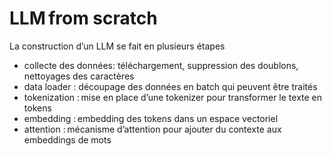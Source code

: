 # LLM from scratch
La construction d’un LLM se fait en plusieurs étapes

- collecte des données: téléchargement, suppression des doublons, nettoyages des caractères
- data loader : découpage des données en batch qui peuvent être traités
- tokenization : mise en place d’une tokenizer pour transformer le texte en tokens
- embedding : embedding des tokens dans un espace vectoriel
- attention : mécanisme d’attention pour ajouter du contexte aux embeddings de mots